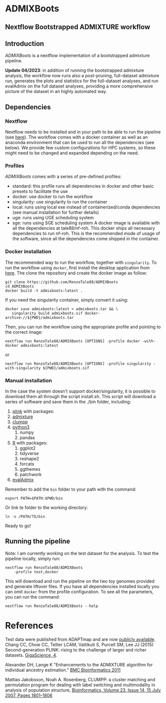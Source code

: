 # ADMIXBoots
## Nextflow Bootstrapped ADMIXTURE workflow

## Introduction
*ADMIXBoots* is a nextflow implementation of a bootstrapped admixture pipeline.

**Update 04/2023**: in addition of running the bootstrapped admixture analysis, the workflow now runs also a post-pruning, full-dataset admixture run, generates the plots and statistics for the full-dataset analyses, and run evalAdmix on the full dataset analyses, providing a more comprehensive picture of the dataset in an highly automated way.

## Dependencies
### Nextflow
Nextflow needs to be installed and in your path to be able to run the pipeline (see [here](https://www.nextflow.io/)). The workflow comes with a docker container as well as an anaconda environment that can be used to run all the dependencies (see below).
We provide few custom configurations for HPC systems, so these might need to be changed and expanded depending on the need.

### Profiles
*ADMIXBoots* comes with a series of pre-defined profiles:
 - standard: this profile runs all dependencies in docker and other basic presets to facilitate the use
 - docker: use docker to run the workflow 
 - singularity: use singularity to run the container
 - local: runs using local exe instead of containerized/conda dependencies (see manual installation for further details)
 - uge: runs using UGE scheduling system
 - sge: runs using SGE scheduling system
A docker image is available with all the dependencies at tale88/nf-roh. This docker ships all necessary dependencies to run nf-roh. 
This is the recommended mode of usage of the software, since all the dependencies come shipped in the container.

### Docker installation
The recommended way to run the workflow, together with `singularity`. To run the workflow using `docker`, first install the desktop application from [here](https://www.docker.com/products/docker-desktop/). The clone the repository and create the docker image as follow:
```
git clone https://github.com/RenzoTale88/ADMIXBoots
cd ADMIXBoots
docker build -t admixboots:latest .
```
If you need the singularity container, simply convert it using:
```
docker save admixboots:latest > admixboots.tar && \
   singularity build admixboots.sif docker-archive://${PWD}/admixboots.tar
```
Then, you can run the workflow using the appropriate profile and pointing to the correct image:
```
nextflow run RenzoTale88/ADMIXBoots [OPTIONS] -profile docker -with-docker admixboots:latest
```
or
```
nextflow run RenzoTale88/ADMIXBoots [OPTIONS] -profile singularity -with-singularity ${PWD}/admixboots.sif
```

### Manual installation
In the case the system doesn't support docker/singularity, it is possible to download them all through the script install.sh.
This script will download a series of software and save them in the ./bin folder, including:
 1. [plink](https://www.cog-genomics.org/plink) with packages:
 2. [admixture](https://dalexander.github.io/admixture/download.html)
 3. [clumpp](https://rosenberglab.stanford.edu/clumpp.html)
 4. [python3](https://www.python.org/downloads/)
    1. numpy
    2. pandas
 5. [R](https://www.r-project.org/) with packages:
    1. ggplot2
    2. tidyverse
    3. reshape2
    4. forcats
    5. ggthemes
    6. patchwork
 6. [evalAdmix](http://www.popgen.dk/software/index.php/EvalAdmix)

Remember to add the ```bin``` folder to your path with the command:
```
export PATH=$PATH:$PWD/bin
```
Or link te folder to the working directory:
```
ln -s /PATH/TO/bin
```

Ready to go!


## Running the pipeline
Note: I am currently working on the test dataset for the analysis.
To test the pipeline locally, simply run:
```
nextflow run RenzoTale88/ADMIXBoots 
    -profile test,docker
```
This will download and run the pipeline on the two toy genomes provided and generate liftover files. If you have all dependencies installed locally you can omit ```docker``` from the profile configuration.
To see all the parameters, you can run the command:
```
nextflow run RenzoTale88/ADMIXBoots --help
```

# References
Test data were published from ADAPTmap and are now [publicly available](https://datadryad.org/stash/dataset/doi:10.5061/dryad.v8g21pt).
Chang CC, Chow CC, Tellier LCAM, Vattikuti S, Purcell SM, Lee JJ (2015) Second-generation PLINK: rising to the challenge of larger and richer datasets. [GigaScience, 4](https://doi.org/10.1186/s13742-015-0047-8).

Alexander DH, Lange K "Enhancements to the ADMIXTURE algorithm for individual ancestry estimation." [BMC Bioinformatics 2011](https://doi.org/10.1186/1471-2105-12-246)

Mattias Jakobsson, Noah A. Rosenberg, CLUMPP: a cluster matching and permutation program for dealing with label switching and multimodality in analysis of population structure, [Bioinformatics, Volume 23, Issue 14, 15 July 2007, Pages 1801–1806](http://bioinformatics.oxfordjournals.org/cgi/content/full/23/14/1801)
